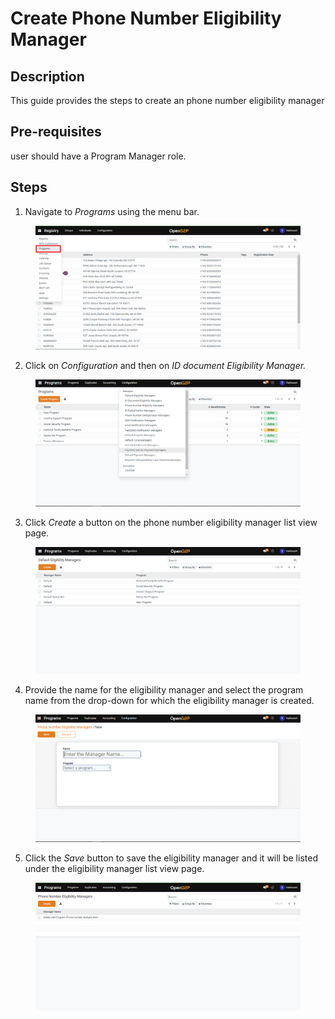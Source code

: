 # Create Phone Number Eligibility Manager

## Description

This guide provides the steps to create an phone number eligibility manager

## Pre-requisites

user should have a Program Manager role.

## Steps

1. Navigate to _Programs_ using the menu bar.

<figure><img src="../../../.gitbook/assets/programs.png" alt=""><figcaption></figcaption></figure>

2. Click on _Configuration_ and then on _ID document Eligibility Manager._

<figure><img src="../../../.gitbook/assets/configuration.png" alt=""><figcaption></figcaption></figure>

3. Click _Create_ a button on the phone number eligibility manager list view page.

<figure><img src="../../../.gitbook/assets/default-eligibility-manager-listview-page.png" alt=""><figcaption></figcaption></figure>

4. Provide the name for the eligibility manager and select the program name from the drop-down for which the eligibility manager is created.

<figure><img src="../../../.gitbook/assets/phone-number-eligibility-manager-creation-page.png" alt=""><figcaption></figcaption></figure>

5. Click the _Save_ button to save the eligibility manager and it will be listed under the eligibility manager list view page.

<figure><img src="../../../.gitbook/assets/phone-number-elibility-listview-page(1).png" alt=""><figcaption></figcaption></figure>
